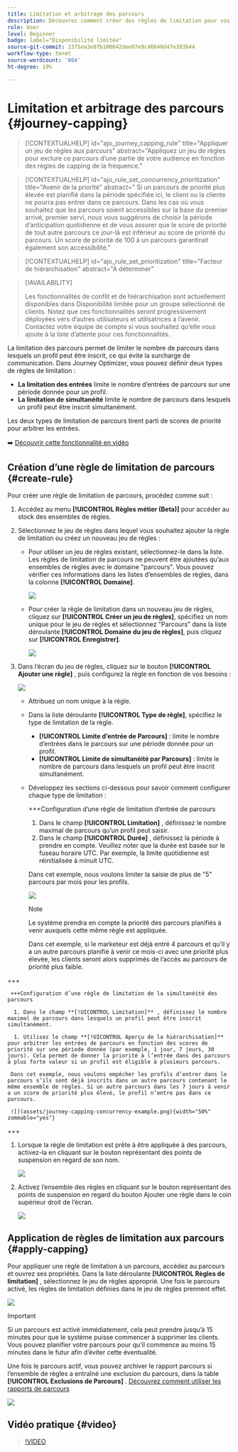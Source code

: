 ```yaml
---
title: Limitation et arbitrage des parcours
description: Découvrez comment créer des règles de limitation pour vos parcours et comment arbitrer une entrée de parcours
role: User
level: Beginner
badge: label="Disponibilité limitée"
source-git-commit: 2375ea3e8fb100642dee07e9c46640d47e393b44
workflow-type: tm+mt
source-wordcount: '864'
ht-degree: 19%

---
```



# Limitation et arbitrage des parcours {#journey-capping}

>[!CONTEXTUALHELP]
>id="ajo_journey_capping_rule"
>title="Appliquer un jeu de règles aux parcours"
>abstract="Appliquez un jeu de règles pour exclure ce parcours d’une partie de votre audience en fonction des règles de capping de la fréquence."

>[!CONTEXTUALHELP]
>id="ajo_rule_set_concurrency_prioritization"
>title="Avenir de la priorité"
>abstract=" Si un parcours de priorité plus élevée est planifié dans la période spécifiée ici, le client ou la cliente ne pourra pas entrer dans ce parcours. Dans les cas où vous souhaitez que les parcours soient accessibles sur la base du premier arrivé, premier servi, nous vous suggérons de choisir la période d’anticipation quotidienne et de vous assurer que le score de priorité de tout autre parcours ce jour-là est inférieur au score de priorité du parcours. Un score de priorité de 100 à un parcours garantirait également son accessibilité."

>[!CONTEXTUALHELP]
>id="ajo_rule_set_prioritization"
>title="Facteur de hiérarchisation"
>abstract="À déterminer"

>[!AVAILABILITY]
>
>Les fonctionnalités de conflit et de hiérarchisation sont actuellement disponibles dans Disponibilité limitée pour un groupe sélectionné de clients. Notez que ces fonctionnalités seront progressivement déployées vers d’autres utilisateurs et utilisatrices à l’avenir. Contactez votre équipe de compte si vous souhaitez qu’elle vous ajoute à la liste d’attente pour ces fonctionnalités.

La limitation des parcours permet de limiter le nombre de parcours dans lesquels un profil peut être inscrit, ce qui évite la surcharge de communication. Dans Journey Optimizer, vous pouvez définir deux types de règles de limitation :

* **La limitation des entrées** limite le nombre d’entrées de parcours sur une période donnée pour un profil.
* **La limitation de simultanéité** limite le nombre de parcours dans lesquels un profil peut être inscrit simultanément.

Les deux types de limitation de parcours tirent parti de scores de priorité pour arbitrer les entrées.

➡️ [Découvrir cette fonctionnalité en vidéo](#video)

## Création d’une règle de limitation de parcours {#create-rule}

Pour créer une règle de limitation de parcours, procédez comme suit :

1. Accédez au menu **[!UICONTROL Règles métier (Beta)]** pour accéder au stock des ensembles de règles.

1. Sélectionnez le jeu de règles dans lequel vous souhaitez ajouter la règle de limitation ou créez un nouveau jeu de règles :

   * Pour utiliser un jeu de règles existant, sélectionnez-le dans la liste. Les règles de limitation de parcours ne peuvent être ajoutées qu’aux ensembles de règles avec le domaine &quot;parcours&quot;. Vous pouvez vérifier ces informations dans les listes d’ensembles de règles, dans la colonne **[!UICONTROL Domaine]**.

     ![](assets/journey-capping-list.png)

   * Pour créer la règle de limitation dans un nouveau jeu de règles, cliquez sur **[!UICONTROL Créer un jeu de règles]**, spécifiez un nom unique pour le jeu de règles et sélectionnez &quot;Parcours&quot; dans la liste déroulante **[!UICONTROL Domaine du jeu de règles]**, puis cliquez sur **[!UICONTROL Enregistrer]**.

     ![](assets/journey-capping-rule-set.png)

1. Dans l’écran du jeu de règles, cliquez sur le bouton **[!UICONTROL Ajouter une règle]** , puis configurez la règle en fonction de vos besoins :

   ![](assets/journey-capping-concurrency.png)

   * Attribuez un nom unique à la règle.

   * Dans la liste déroulante **[!UICONTROL Type de règle]**, spécifiez le type de limitation de la règle.

      * **[!UICONTROL Limite d’entrée de Parcours]** : limite le nombre d’entrées dans le parcours sur une période donnée pour un profil.
      * **[!UICONTROL Limite de simultanéité par Parcours]** : limite le nombre de parcours dans lesquels un profil peut être inscrit simultanément.

   * Développez les sections ci-dessous pour savoir comment configurer chaque type de limitation :

     +++Configuration d’une règle de limitation d’entrée de parcours

      1. Dans le champ **[!UICONTROL Limitation]** , définissez le nombre maximal de parcours qu’un profil peut saisir.
      1. Dans le champ **[!UICONTROL Durée]** , définissez la période à prendre en compte. Veuillez noter que la durée est basée sur le fuseau horaire UTC. Par exemple, la limite quotidienne est réinitialisée à minuit UTC.

     Dans cet exemple, nous voulons limiter la saisie de plus de &quot;5&quot; parcours par mois pour les profils.

     ![](assets/journey-capping-entry-example.png)

     >[!NOTE]
     >
     >Le système prendra en compte la priorité des parcours planifiés à venir auxquels cette même règle est appliquée.
     >
     >Dans cet exemple, si le marketeur est déjà entré 4 parcours et qu’il y a un autre parcours planifié à venir ce mois-ci avec une priorité plus élevée, les clients seront alors supprimés de l’accès au parcours de priorité plus faible.

+++

     +++Configuration d’une règle de limitation de la simultanéité des parcours

      1. Dans le champ **[!UICONTROL Limitation]** , définissez le nombre maximal de parcours dans lesquels un profil peut être inscrit simultanément.

      1. Utilisez le champ **[!UICONTROL Aperçu de la hiérarchisation]** pour arbitrer les entrées de parcours en fonction des scores de priorité sur une période donnée (par exemple, 1 jour, 7 jours, 30 jours). Cela permet de donner la priorité à l’entrée dans des parcours à plus forte valeur si un profil est éligible à plusieurs parcours.

     Dans cet exemple, nous voulons empêcher les profils d’entrer dans le parcours s’ils sont déjà inscrits dans un autre parcours contenant le même ensemble de règles. Si un autre parcours dans les 7 jours à venir a un score de priorité plus élevé, le profil n’entre pas dans ce parcours.

     ![](assets/journey-capping-concurrency-example.png){width="50%" zommable="yes"}

+++

1. Lorsque la règle de limitation est prête à être appliquée à des parcours, activez-la en cliquant sur le bouton représentant des points de suspension en regard de son nom.

   ![](assets/journey-capping-activate-rule.png)

1. Activez l’ensemble des règles en cliquant sur le bouton représentant des points de suspension en regard du bouton Ajouter une règle dans le coin supérieur droit de l’écran.

   ![](assets/journey-capping-activate-rule-set.png)

## Application de règles de limitation aux parcours {#apply-capping}

Pour appliquer une règle de limitation à un parcours, accédez au parcours et ouvrez ses propriétés. Dans la liste déroulante **[!UICONTROL Règles de limitation]** , sélectionnez le jeu de règles approprié. Une fois le parcours activé, les règles de limitation définies dans le jeu de règles prennent effet.

![](assets/journey-capping-apply.png)

>[!IMPORTANT]
>
>Si un parcours est activé immédiatement, cela peut prendre jusqu’à 15 minutes pour que le système puisse commencer à supprimer les clients. Vous pouvez planifier votre parcours pour qu’il commence au moins 15 minutes dans le futur afin d’éviter cette éventualité.

Une fois le parcours actif, vous pouvez archiver le rapport parcours si l’ensemble de règles a entraîné une exclusion du parcours, dans la table **[!UICONTROL Exclusions de Parcours]** . [Découvrez comment utiliser les rapports de parcours](../reports/journey-global-report-cja.md)

![](assets/journey-report.png)

## Vidéo pratique {#video}

>[!VIDEO](https://video.tv.adobe.com/v/3435530?quality=12)
